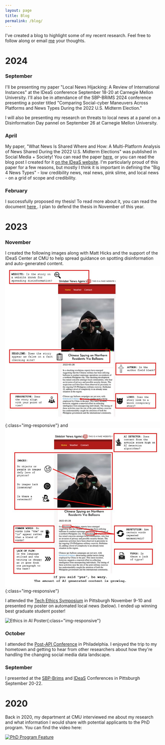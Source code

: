 ```yaml
---
layout: page
title: Blog
permalink: /blog/
---
```


I've created a blog to highlight some of my recent research. Feel free to follow along or email [me](mailto:csowa@andrew.cmu.edu) your thoughts.

# 2024

### September
I'll be presenting my paper "Local News Hijacking: A Review of International Instances" at the IDeaS conference September 18-20 at Carnegie Mellon University. I'll also be in attendance of the SBP-BRiMS 2024 conference presenting a poster titled "Comparing Social-cyber Maneuvers Across Platforms and News Types During the 2022 U.S. Midterm Election." 

I will also be presenting my research on threats to local news at a panel on a Disinformation Day pannel on September 26 at Carnegie Mellon University. 

### April
My paper, "What News Is Shared Where and How: A Multi-Platform Analysis of News Shared During the 2022 U.S. Midterm Elections" was published in Social Media + Society! You can read the paper [here](https://journals.sagepub.com/doi/full/10.1177/20563051241245950), or you can read the blog post I created for it [on the IDeaS website](https://www.cmu.edu/ideas-social-cybersecurity/news1/blog-posts/blog-lepird-news-types.html). I'm particularly proud of this paper for a few reasons, but mostly I think it is important in defining the "Big 4 News Types" - low credibility news, real news, pink slime, and local news - on a grid of scope and credibility.

### February
I successfully proposed my thesis! To read more about it, you can read the document <a href="/lepird_proposal.pdf" target="_blank">here </a>. I plan to defend the thesis in November of this year. 


# 2023

### November
I created the following images along with Matt Hicks and the support of the IDeaS Center at CMU to help spread guidance on spotting disinformation and auto-generated content.
![How to Spot Disinformation](/images/signs_of_disinfo_image.jpg){:class="img-responsive"} and ![How to Spot GenAI Content](/images/signs_of_generative-ai_image.jpg){:class="img-responsive"}



I attended the [Tech Ethics Symposium](https://www.duq.edu/research/centers-and-institutes/grefenstette-center/grefenstette-symposium.php) in Pittsburgh November 9-10 and presented my poster on automated local news (below). I ended up winning best graduate student poster!

![Ethics in AI Poster](/images/ethis_poster.jpg){:class="img-responsive"}




### October
I attended the [Post-API Conference](https://sites.google.com/umich.edu/postapiconference/home) in Philadelphia. I enjoyed the trip to my hometown and getting to hear from other researchers about how they're handling the changing social media data landscape. 

### September

I presented at the [SBP-Brims](https://sbp-brims.org/2023/) and [IDeaS](https://www.cmu.edu/ideas-social-cybersecurity/events/conference-index.html) Conferences in Pittsburgh September 20-22. 

# 2020

Back in 2020, my department at CMU interviewed me about my research and what information I would share with potential applicants to the PhD program. You can find the video here:

[![PhD Program Feature](https://markdown-videos-api.jorgenkh.no/url?url=https%3A%2F%2Fwww.youtube.com%2Fwatch%3Fv%3DOWnpGMSsIB4)](https://www.youtube.com/watch?v=OWnpGMSsIB4)

